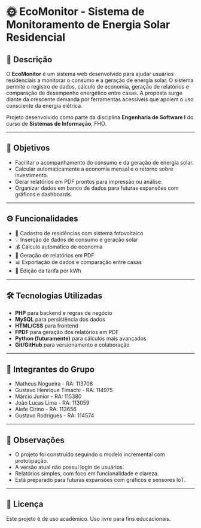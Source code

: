 # 🌞 EcoMonitor - Sistema de Monitoramento de Energia Solar Residencial

## 📘 Descrição

O **EcoMonitor** é um sistema web desenvolvido para ajudar usuários residenciais a monitorar o consumo e a geração de energia solar. O sistema permite o registro de dados, cálculo de economia, geração de relatórios e comparação de desempenho energético entre casas. A proposta surge diante da crescente demanda por ferramentas acessíveis que apoiem o uso consciente da energia elétrica.

Projeto desenvolvido como parte da disciplina **Engenharia de Software I** do curso de **Sistemas de Informação**, FHO.

---

## 🎯 Objetivos

- Facilitar o acompanhamento do consumo e da geração de energia solar.
- Calcular automaticamente a economia mensal e o retorno sobre investimento.
- Gerar relatórios em PDF prontos para impressão ou análise.
- Organizar dados em banco de dados para futuras expansões com gráficos e dashboards.

---

## ⚙️ Funcionalidades

- 📌 Cadastro de residências com sistema fotovoltaico
- 💡 Inserção de dados de consumo e geração solar
- 💰 Cálculo automático de economia
- 🧾 Geração de relatórios em PDF
- 📊 Exportação de dados e comparação entre casas
- 🧮 Edição da tarifa por kWh

---

## 🛠️ Tecnologias Utilizadas

- **PHP** para backend e regras de negócio
- **MySQL** para persistência dos dados
- **HTML/CSS** para frontend
- **FPDF** para geração dos relatórios em PDF
- **Python (futuramente)** para cálculos mais avançados
- **Git/GitHub** para versionamento e colaboração

---

## 👥 Integrantes do Grupo

- Matheus Nogueira - RA: 113708  
- Gustavo Henrique Timachi - RA: 114975  
- Márcio Junior - RA: 115380  
- João Lucas Lima - RA: 113059  
- Alefe Cirino - RA: 113656  
- Gustavo Rodrigues - RA: 114574  

---

## 📌 Observações

- O projeto foi construído seguindo o modelo incremental com prototipação.
- A versão atual não possui login de usuários.
- Relatórios simples, com foco em funcionalidade e clareza.
- Está preparado para futuras expansões com gráficos e sensores IoT.

---

## 📎 Licença

Este projeto é de uso acadêmico. Uso livre para fins educacionais.
